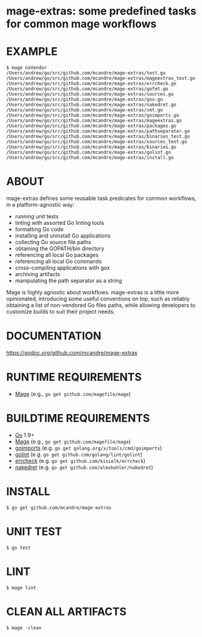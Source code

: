 # mage-extras: some predefined tasks for common mage workflows

# EXAMPLE

```console
$ mage noVendor
/Users/andrew/go/src/github.com/mcandre/mage-extras/test.go
/Users/andrew/go/src/github.com/mcandre/mage-extras/mageextras_test.go
/Users/andrew/go/src/github.com/mcandre/mage-extras/errcheck.go
/Users/andrew/go/src/github.com/mcandre/mage-extras/gofmt.go
/Users/andrew/go/src/github.com/mcandre/mage-extras/sources.go
/Users/andrew/go/src/github.com/mcandre/mage-extras/gox.go
/Users/andrew/go/src/github.com/mcandre/mage-extras/nakedret.go
/Users/andrew/go/src/github.com/mcandre/mage-extras/vet.go
/Users/andrew/go/src/github.com/mcandre/mage-extras/goimports.go
/Users/andrew/go/src/github.com/mcandre/mage-extras/mageextras.go
/Users/andrew/go/src/github.com/mcandre/mage-extras/packages.go
/Users/andrew/go/src/github.com/mcandre/mage-extras/pathseparator.go
/Users/andrew/go/src/github.com/mcandre/mage-extras/binaries_test.go
/Users/andrew/go/src/github.com/mcandre/mage-extras/sources_test.go
/Users/andrew/go/src/github.com/mcandre/mage-extras/binaries.go
/Users/andrew/go/src/github.com/mcandre/mage-extras/golint.go
/Users/andrew/go/src/github.com/mcandre/mage-extras/install.go
```

# ABOUT

mage-extras defines some reusable task predicates for common workflows, in a platform-agnostic way:

* running unit tests
* linting with assorted Go linting tools
* formatting Go code
* installing and uninstall Go applications
* collecting Go source file paths
* obtaining the GOPATH/bin directory
* referencing all local Go packages
* referencing all local Go commands
* cross-compiling applications with gox
* archiving artifacts
* manipulating the path separator as a string

Mage is highly agnostic about workflows. mage-extras is a little more opinionated, introducing some useful conventions on top, such as reliably obtaining a list of non-vendored Go files paths, while allowing developers to customize builds to suit their project needs.

# DOCUMENTATION

https://godoc.org/github.com/mcandre/mage-extras

# RUNTIME REQUIREMENTS

* [Mage](https://magefile.org/) (e.g., `go get github.com/magefile/mage`)

# BUILDTIME REQUIREMENTS

* [Go](https://golang.org/) 1.9+
* [Mage](https://magefile.org/) (e.g., `go get github.com/magefile/mage`)
* [goimports](https://godoc.org/golang.org/x/tools/cmd/goimports) (e.g. `go get golang.org/x/tools/cmd/goimports`)
* [golint](https://github.com/golang/lint) (e.g. `go get github.com/golang/lint/golint`)
* [errcheck](https://github.com/kisielk/errcheck) (e.g. `go get github.com/kisielk/errcheck`)
* [nakedret](https://github.com/alexkohler/nakedret) (e.g. `go get github.com/alexkohler/nakedret`)

# INSTALL

```console
$ go get github.com/mcandre/mage-extras
```

# UNIT TEST

```console
$ go test
```

# LINT

```console
$ mage lint
```

# CLEAN ALL ARTIFACTS

```console
$ mage -clean
```

